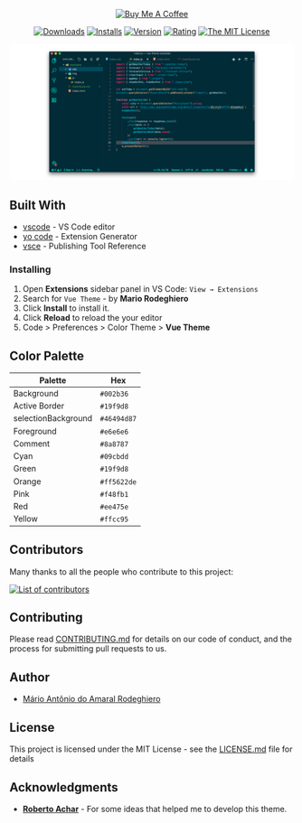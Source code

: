 <div align="center">

<a href="https://www.buymeacoffee.com/vuetheme" target="_blank"><img src="https://cdn.buymeacoffee.com/buttons/v2/default-yellow.png" alt="Buy Me A Coffee" style="height: 60px !important;width: 217px !important;" ></a>

[![Downloads](https://img.shields.io/visual-studio-marketplace/d/mariorodeghiero.vue-theme.svg?style=flat-square)](https://marketplace.visualstudio.com/items?itemName=mariorodeghiero.vue-theme)
[![Installs](https://img.shields.io/visual-studio-marketplace/i/mariorodeghiero.vue-theme.svg?style=flat-square)](https://marketplace.visualstudio.com/items?itemName=mariorodeghiero.vue-theme)
[![Version](https://img.shields.io/visual-studio-marketplace/v/mariorodeghiero.vue-theme.svg)](https://marketplace.visualstudio.com/items?itemName=mariorodeghiero.vue-theme)
[![Rating](https://img.shields.io/visual-studio-marketplace/r/mariorodeghiero.vue-theme.svg)](https://marketplace.visualstudio.com/items?itemName=mariorodeghiero.vue-theme)
[![The MIT License](https://img.shields.io/badge/license-MIT-blue.svg?style=flat-square)](http://opensource.org/licenses/MIT)
</div>

<div align="center">

![Example running](images/example.png)

</div>


## Built With

- [vscode](https://code.visualstudio.com/download) - VS Code editor
- [yo code](https://code.visualstudio.com/docs/extensions/yocode) - Extension Generator
- [vsce](https://code.visualstudio.com/docs/extensions/publish-extension) - Publishing Tool Reference

### Installing

1.  Open **Extensions** sidebar panel in VS Code: `View → Extensions`
2.  Search for `Vue Theme` - by **Mario Rodeghiero**
3.  Click **Install** to install it.
4.  Click **Reload** to reload the your editor
5.  Code > Preferences > Color Theme > **Vue Theme**

## Color Palette

Palette      | Hex       
---          | ---       
Background   | `#002b36` 
Active Border | `#19f9d8`
selectionBackground    | `#46494d87`
Foreground   | `#e6e6e6`
Comment      | `#8a8787`
Cyan         | `#09cbdd`
Green        | `#19f9d8`
Orange       | `#ff5622de`
Pink         | `#f48fb1`
Red          | `#ee475e`
Yellow       | `#ffcc95`


## Contributors

Many thanks to all the people who contribute to this project:

<a href="https://github.com/mariorodeghiero/vue-theme-vscode/graphs/contributors">
  <img src="https://contributors-img.web.app/image?repo=mariorodeghiero/vue-theme-vscode&max=500" alt="List of contributors" width="26%"/>
</a>

## Contributing

Please read [CONTRIBUTING.md](CONTRIBUTING.md) for details on our code of conduct, and the process for submitting pull requests to us.

## Author

- [Mário Antônio do Amaral Rodeghiero](https://github.com/mariorodeghiero)

## License

This project is licensed under the MIT License - see the [LICENSE.md](LICENSE.md) file for details

## Acknowledgments

- [**Roberto Achar**](https://github.com/robertoachar) - For some ideas that helped me to develop this theme.
